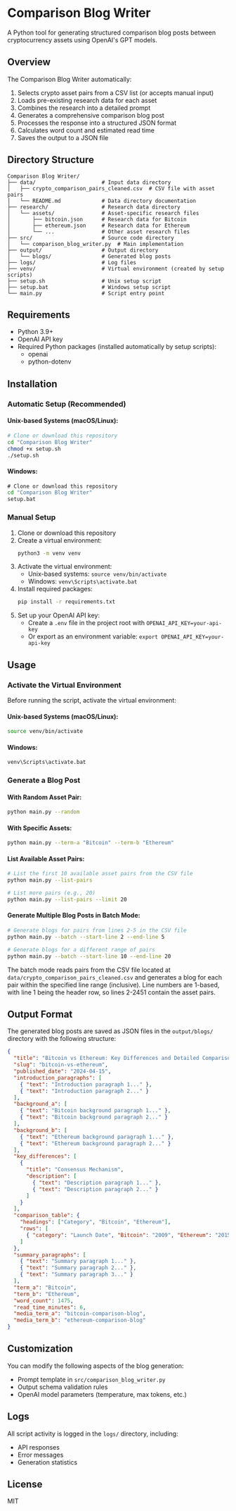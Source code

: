 # Comparison Blog Writer

A Python tool for generating structured comparison blog posts between cryptocurrency assets using OpenAI's GPT models.

## Overview

The Comparison Blog Writer automatically:

1. Selects crypto asset pairs from a CSV list (or accepts manual input)
2. Loads pre-existing research data for each asset
3. Combines the research into a detailed prompt
4. Generates a comprehensive comparison blog post
5. Processes the response into a structured JSON format
6. Calculates word count and estimated read time
7. Saves the output to a JSON file

## Directory Structure

```
Comparison Blog Writer/
├── data/                     # Input data directory
│   ├── crypto_comparison_pairs_cleaned.csv  # CSV file with asset pairs
│   └── README.md             # Data directory documentation
├── research/                 # Research data directory
│   └── assets/               # Asset-specific research files
│       ├── bitcoin.json      # Research data for Bitcoin
│       ├── ethereum.json     # Research data for Ethereum
│       └── ...               # Other asset research files
├── src/                      # Source code directory
│   └── comparison_blog_writer.py  # Main implementation
├── output/                   # Output directory
│   └── blogs/                # Generated blog posts
├── logs/                     # Log files
├── venv/                     # Virtual environment (created by setup scripts)
├── setup.sh                  # Unix setup script
├── setup.bat                 # Windows setup script
└── main.py                   # Script entry point
```

## Requirements

- Python 3.9+
- OpenAI API key
- Required Python packages (installed automatically by setup scripts):
  - openai
  - python-dotenv

## Installation

### Automatic Setup (Recommended)

#### Unix-based Systems (macOS/Linux):
```bash
# Clone or download this repository
cd "Comparison Blog Writer"
chmod +x setup.sh
./setup.sh
```

#### Windows:
```cmd
# Clone or download this repository
cd "Comparison Blog Writer"
setup.bat
```

### Manual Setup

1. Clone or download this repository
2. Create a virtual environment:
   ```bash
   python3 -m venv venv
   ```
3. Activate the virtual environment:
   - Unix-based systems: `source venv/bin/activate`
   - Windows: `venv\Scripts\activate.bat`
4. Install required packages:
   ```bash
   pip install -r requirements.txt
   ```
5. Set up your OpenAI API key:
   - Create a `.env` file in the project root with `OPENAI_API_KEY=your-api-key`
   - Or export as an environment variable: `export OPENAI_API_KEY=your-api-key`

## Usage

### Activate the Virtual Environment

Before running the script, activate the virtual environment:

#### Unix-based Systems (macOS/Linux):
```bash
source venv/bin/activate
```

#### Windows:
```cmd
venv\Scripts\activate.bat
```

### Generate a Blog Post

#### With Random Asset Pair:
```bash
python main.py --random
```

#### With Specific Assets:
```bash
python main.py --term-a "Bitcoin" --term-b "Ethereum"
```

#### List Available Asset Pairs:
```bash
# List the first 10 available asset pairs from the CSV file
python main.py --list-pairs

# List more pairs (e.g., 20)
python main.py --list-pairs --limit 20
```

#### Generate Multiple Blog Posts in Batch Mode:
```bash
# Generate blogs for pairs from lines 2-5 in the CSV file
python main.py --batch --start-line 2 --end-line 5

# Generate blogs for a different range of pairs
python main.py --batch --start-line 10 --end-line 20
```

The batch mode reads pairs from the CSV file located at `data/crypto_comparison_pairs_cleaned.csv` and generates a blog for each pair within the specified line range (inclusive). Line numbers are 1-based, with line 1 being the header row, so lines 2-2451 contain the asset pairs.

## Output Format

The generated blog posts are saved as JSON files in the `output/blogs/` directory with the following structure:

```json
{
  "title": "Bitcoin vs Ethereum: Key Differences and Detailed Comparison",
  "slug": "bitcoin-vs-ethereum",
  "published_date": "2024-04-15",
  "introduction_paragraphs": [
    { "text": "Introduction paragraph 1..." },
    { "text": "Introduction paragraph 2..." }
  ],
  "background_a": [
    { "text": "Bitcoin background paragraph 1..." },
    { "text": "Bitcoin background paragraph 2..." }
  ],
  "background_b": [
    { "text": "Ethereum background paragraph 1..." },
    { "text": "Ethereum background paragraph 2..." }
  ],
  "key_differences": [
    {
      "title": "Consensus Mechanism",
      "description": [
        { "text": "Description paragraph 1..." },
        { "text": "Description paragraph 2..." }
      ]
    }
  ],
  "comparison_table": {
    "headings": ["Category", "Bitcoin", "Ethereum"],
    "rows": [
      { "category": "Launch Date", "Bitcoin": "2009", "Ethereum": "2015" }
    ]
  },
  "summary_paragraphs": [
    { "text": "Summary paragraph 1..." },
    { "text": "Summary paragraph 2..." },
    { "text": "Summary paragraph 3..." }
  ],
  "term_a": "Bitcoin",
  "term_b": "Ethereum",
  "word_count": 1475,
  "read_time_minutes": 6,
  "media_term_a": "bitcoin-comparison-blog",
  "media_term_b": "ethereum-comparison-blog"
}
```

## Customization

You can modify the following aspects of the blog generation:

- Prompt template in `src/comparison_blog_writer.py`
- Output schema validation rules
- OpenAI model parameters (temperature, max tokens, etc.)

## Logs

All script activity is logged in the `logs/` directory, including:
- API responses 
- Error messages
- Generation statistics

## License

MIT 